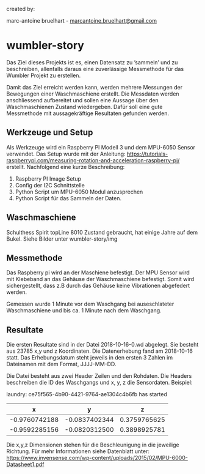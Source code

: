 created by:

marc-antoine bruelhart -
marcantoine.bruelhart@gmail.com

# wumbler-story
Das Ziel dieses Projekts ist es, einen Datensatz zu ’sammeln’ und zu beschreiben, allenfalls daraus eine zuverlässige Messmethode für das Wumbler Projekt zu erstellen.

Damit das Ziel erreicht werden kann, werden mehrere Messungen der Bewegungen einer Waschmaschiene erstellt. Die Messdaten werden anschliessend aufbereitet und sollen eine Aussage über den
Waschmaschienen Zustand wiedergeben. Dafür soll eine gute Messmethode mit aussagekräftige Resultaten gefunden werden.  


## Werkzeuge und Setup
Als Werkzeuge wird ein Raspberry PI Modell 3 und dem MPU-6050 Sensor verwendet.
Das Setup wurde mit der Anleitung: https://tutorials-raspberrypi.com/measuring-rotation-and-acceleration-raspberry-pi/ erstellt.
Nachfolgend eine kurze Beschreibung:

1. Raspberry PI Image Setup
2. Config der I2C Schnittstelle
3. Python Script um MPU-6050 Modul anzusprechen
4. Python Script für das Sammeln der Daten.

## Waschmaschiene
Schulthess Spirit topLine 8010
Zustand gebraucht, hat einige Jahre auf dem Bukel.
Siehe Bilder unter wumbler-story/img

## Messmethode
Das Raspberry pi wird an der Maschiene befestigt. Der MPU Sensor wird mit Klebeband an das
Gehäuse der Waschmaschiene befestigt. Somit wird sichergestellt, dass z.B durch das Gehäuse
keine Vibrationen abgefedert werden.

Gemessen wurde 1 Minute vor dem Waschgang bei auseschlateter Waschmaschiene und bis ca. 1 Minute
nach dem Waschgang.

## Resultate
Die ersten Resultate sind in der Datei 2018-10-16-0.wd abgelegt. Sie besteht aus 23785 x,y und z Koordinaten. Die Datenerhebung fand am 2018-10-16 statt. Das Erhebungsdatum steht jeweils in den ersten 3 Zahlen im Dateinamen mit dem Format, JJJJ-MM-DD.

Die Datei besteht aus zwei Header Zeilen und den Rohdaten. Die Headers beschreiben die ID des Waschgangs und x, y, z die Sensordaten. Beispiel:


laundry: ce75f565-4b90-4421-9764-ae1304c4b6fb has started

| x             | y             | z            |
|:-------------:|:-------------:|:------------:|
| -0.9760742188 | -0.0837402344 | 0.3759765625 |
| -0.9592285156 | -0.0820312500 | 0.3898925781 |


Die x,y,z Dimensionen stehen für die Beschleunigung in die jeweilige Richtung. Für mehr Informationen siehe Datenblatt unter: https://www.invensense.com/wp-content/uploads/2015/02/MPU-6000-Datasheet1.pdf  
